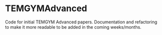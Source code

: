 # TEMGYMAdvanced
Code for initial TEMGYM Advanced papers. Documentation and refactoring to make it more readable to be added in the coming weeks/months.
